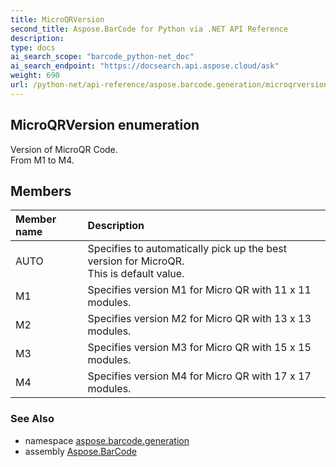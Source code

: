 ```yaml
---
title: MicroQRVersion
second_title: Aspose.BarCode for Python via .NET API Reference
description: 
type: docs
ai_search_scope: "barcode_python-net_doc"
ai_search_endpoint: "https://docsearch.api.aspose.cloud/ask"
weight: 690
url: /python-net/api-reference/aspose.barcode.generation/microqrversion/
---
```


## MicroQRVersion enumeration

Version of MicroQR Code.<br/>            From M1 to M4.

## Members
| Member name | Description |
| :- | :- |
|AUTO|Specifies to automatically pick up the best version for MicroQR.<br/>            This is default value.|
|M1|Specifies version M1 for Micro QR with 11 x 11 modules.|
|M2|Specifies version M2 for Micro QR with 13 x 13 modules.|
|M3|Specifies version M3 for Micro QR with 15 x 15 modules.|
|M4|Specifies version M4 for Micro QR with 17 x 17 modules.|

### See Also

* namespace [aspose.barcode.generation](/barcode/python-net/api-reference/aspose.barcode.generation/)
* assembly [Aspose.BarCode](/barcode/python-net/api-reference/)

